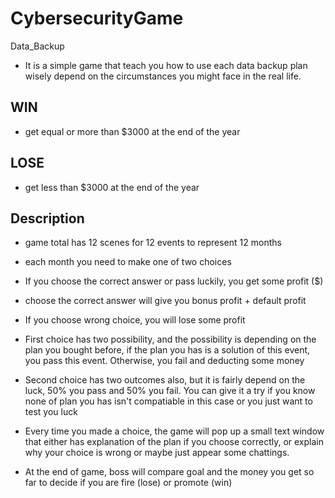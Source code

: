 # CybersecurityGame
Data_Backup 
  - It is a simple game that teach you how to use each data backup plan wisely depend on the circumstances you might face in the real life.  

WIN
---------
- get equal or more than $3000 at the end of the year

LOSE
-------------
- get less than $3000 at the end of the year


Description
----------

- game total has 12 scenes for 12 events to represent 12 months

- each month you need to make one of two choices 

- If you choose the correct answer or pass luckily, you get some profit ($)

- choose the correct answer will give you bonus profit +  default profit

- If you choose wrong choice, you will lose some profit 

- First choice has two possibility, and the possibility is depending on the plan you bought before, if the plan you has is a solution of this event, you pass this event. Otherwise, you fail and deducting some money

- Second choice has two outcomes also, but it is fairly depend on the luck, 50% you pass and 50% you fail. You can give it a try if you know none of plan you has isn't compatiable in this case or you just want to test you luck

- Every time you made a choice, the game will pop up a small text window that either has explanation of the plan if you choose correctly, or explain why your choice is wrong or maybe just appear some chattings.

- At the end of game, boss will compare goal and the money you get so far to decide if you are fire (lose) or promote (win)




